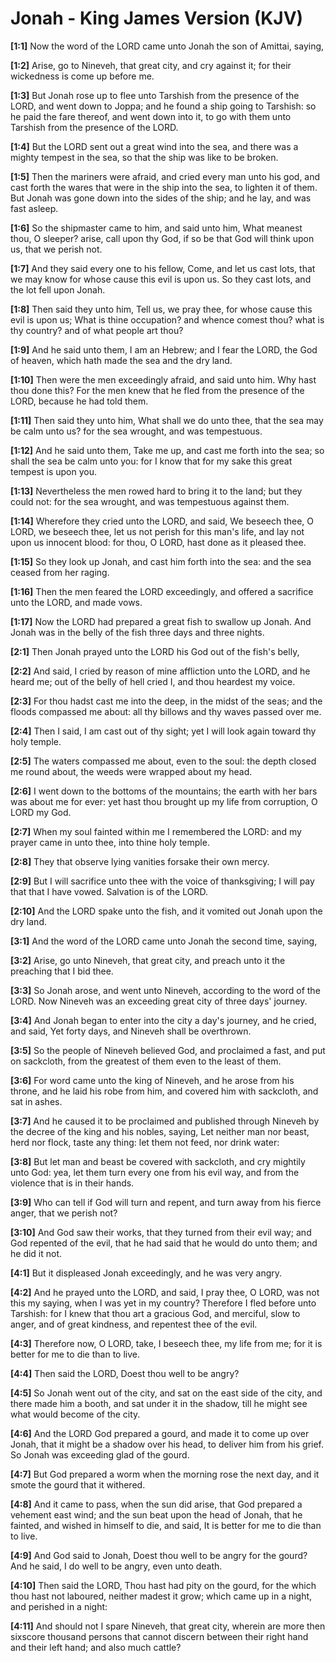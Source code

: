# Jonah - King James Version (KJV)

**[1:1]** Now the word of the LORD came unto Jonah the son of Amittai, saying,

**[1:2]** Arise, go to Nineveh, that great city, and cry against it; for their wickedness is come up before me.

**[1:3]** But Jonah rose up to flee unto Tarshish from the presence of the LORD, and went down to Joppa; and he found a ship going to Tarshish: so he paid the fare thereof, and went down into it, to go with them unto Tarshish from the presence of the LORD.

**[1:4]** But the LORD sent out a great wind into the sea, and there was a mighty tempest in the sea, so that the ship was like to be broken.

**[1:5]** Then the mariners were afraid, and cried every man unto his god, and cast forth the wares that were in the ship into the sea, to lighten it of them. But Jonah was gone down into the sides of the ship; and he lay, and was fast asleep.

**[1:6]** So the shipmaster came to him, and said unto him, What meanest thou, O sleeper? arise, call upon thy God, if so be that God will think upon us, that we perish not.

**[1:7]** And they said every one to his fellow, Come, and let us cast lots, that we may know for whose cause this evil is upon us. So they cast lots, and the lot fell upon Jonah.

**[1:8]** Then said they unto him, Tell us, we pray thee, for whose cause this evil is upon us; What is thine occupation? and whence comest thou? what is thy country? and of what people art thou?

**[1:9]** And he said unto them, I am an Hebrew; and I fear the LORD, the God of heaven, which hath made the sea and the dry land.

**[1:10]** Then were the men exceedingly afraid, and said unto him. Why hast thou done this? For the men knew that he fled from the presence of the LORD, because he had told them.

**[1:11]** Then said they unto him, What shall we do unto thee, that the sea may be calm unto us? for the sea wrought, and was tempestuous.

**[1:12]** And he said unto them, Take me up, and cast me forth into the sea; so shall the sea be calm unto you: for I know that for my sake this great tempest is upon you.

**[1:13]** Nevertheless the men rowed hard to bring it to the land; but they could not: for the sea wrought, and was tempestuous against them.

**[1:14]** Wherefore they cried unto the LORD, and said, We beseech thee, O LORD, we beseech thee, let us not perish for this man's life, and lay not upon us innocent blood: for thou, O LORD, hast done as it pleased thee.

**[1:15]** So they look up Jonah, and cast him forth into the sea: and the sea ceased from her raging.

**[1:16]** Then the men feared the LORD exceedingly, and offered a sacrifice unto the LORD, and made vows.

**[1:17]** Now the LORD had prepared a great fish to swallow up Jonah. And Jonah was in the belly of the fish three days and three nights.

**[2:1]** Then Jonah prayed unto the LORD his God out of the fish's belly,

**[2:2]** And said, I cried by reason of mine affliction unto the LORD, and he heard me; out of the belly of hell cried I, and thou heardest my voice.

**[2:3]** For thou hadst cast me into the deep, in the midst of the seas; and the floods compassed me about: all thy billows and thy waves passed over me.

**[2:4]** Then I said, I am cast out of thy sight; yet I will look again toward thy holy temple.

**[2:5]** The waters compassed me about, even to the soul: the depth closed me round about, the weeds were wrapped about my head.

**[2:6]** I went down to the bottoms of the mountains; the earth with her bars was about me for ever: yet hast thou brought up my life from corruption, O LORD my God.

**[2:7]** When my soul fainted within me I remembered the LORD: and my prayer came in unto thee, into thine holy temple.

**[2:8]** They that observe lying vanities forsake their own mercy.

**[2:9]** But I will sacrifice unto thee with the voice of thanksgiving; I will pay that that I have vowed. Salvation is of the LORD.

**[2:10]** And the LORD spake unto the fish, and it vomited out Jonah upon the dry land.

**[3:1]** And the word of the LORD came unto Jonah the second time, saying,

**[3:2]** Arise, go unto Nineveh, that great city, and preach unto it the preaching that I bid thee.

**[3:3]** So Jonah arose, and went unto Nineveh, according to the word of the LORD. Now Nineveh was an exceeding great city of three days' journey.

**[3:4]** And Jonah began to enter into the city a day's journey, and he cried, and said, Yet forty days, and Nineveh shall be overthrown.

**[3:5]** So the people of Nineveh believed God, and proclaimed a fast, and put on sackcloth, from the greatest of them even to the least of them.

**[3:6]** For word came unto the king of Nineveh, and he arose from his throne, and he laid his robe from him, and covered him with sackcloth, and sat in ashes.

**[3:7]** And he caused it to be proclaimed and published through Nineveh by the decree of the king and his nobles, saying, Let neither man nor beast, herd nor flock, taste any thing: let them not feed, nor drink water:

**[3:8]** But let man and beast be covered with sackcloth, and cry mightily unto God: yea, let them turn every one from his evil way, and from the violence that is in their hands.

**[3:9]** Who can tell if God will turn and repent, and turn away from his fierce anger, that we perish not?

**[3:10]** And God saw their works, that they turned from their evil way; and God repented of the evil, that he had said that he would do unto them; and he did it not.

**[4:1]** But it displeased Jonah exceedingly, and he was very angry.

**[4:2]** And he prayed unto the LORD, and said, I pray thee, O LORD, was not this my saying, when I was yet in my country? Therefore I fled before unto Tarshish: for I knew that thou art a gracious God, and merciful, slow to anger, and of great kindness, and repentest thee of the evil.

**[4:3]** Therefore now, O LORD, take, I beseech thee, my life from me; for it is better for me to die than to live.

**[4:4]** Then said the LORD, Doest thou well to be angry?

**[4:5]** So Jonah went out of the city, and sat on the east side of the city, and there made him a booth, and sat under it in the shadow, till he might see what would become of the city.

**[4:6]** And the LORD God prepared a gourd, and made it to come up over Jonah, that it might be a shadow over his head, to deliver him from his grief. So Jonah was exceeding glad of the gourd.

**[4:7]** But God prepared a worm when the morning rose the next day, and it smote the gourd that it withered.

**[4:8]** And it came to pass, when the sun did arise, that God prepared a vehement east wind; and the sun beat upon the head of Jonah, that he fainted, and wished in himself to die, and said, It is better for me to die than to live.

**[4:9]** And God said to Jonah, Doest thou well to be angry for the gourd? And he said, I do well to be angry, even unto death.

**[4:10]** Then said the LORD, Thou hast had pity on the gourd, for the which thou hast not laboured, neither madest it grow; which came up in a night, and perished in a night:

**[4:11]** And should not I spare Nineveh, that great city, wherein are more then sixscore thousand persons that cannot discern between their right hand and their left hand; and also much cattle?
